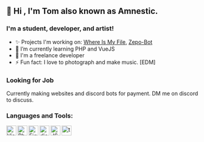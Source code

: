 ## 👋 Hi , I'm Tom also known as Amnestic.

### I'm a student, developer, and artist!

- ✨ Projects I'm working on:  [Where Is My File](https://github.com/Amnestic/WhereIsMyFile), [Zepo-Bot](https://github.com/Amnestic/Zepo)
- 🌱 I’m currently learning PHP and VueJS
- 🔨 I'm a freelance developer 
- ⚡ Fun fact: I love to photograph and make music. [EDM]<br />

### Looking for Job

Currently making websites and discord bots for payment. DM me on discord to discuss.<br />
<!--/Or contact me on [Fiverr]()--> 

### Languages and Tools:

<img align="left" alt="Visual Studio Code" width="26px" src="https://i.imgur.com/LwSdAlE.png" />
<img align="left" alt="Photoshop" width="26px" src="https://i.imgur.com/OC1RcS5.jpg" />
<img align="left" alt="Figma" width="26px" src="https://i.pinimg.com/originals/17/06/c9/1706c9f16bd08eb5e03f1df3e0a94a1c.png"/> 
<img align="left" alt="discord.js" width="26px" src="https://i.imgur.com/SI1DZf3.png" />
<img align="left" alt="JS" width="26px" src="https://i.imgur.com/3u1wzwE.png" />
<img align="left" alt="ts" width="26px" src="https://i.imgur.com/vSgFULR.png" 
<img align="left" alt="py" width="26px" src="https://i.imgur.com/4pIzF9V.png"


